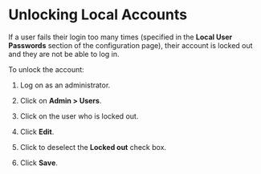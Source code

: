 [title]: # (Unlocking Local Accounts)
[tags]: # (Users)
[priority]: #

# Unlocking Local Accounts

If a user fails their login too many times (specified in the **Local User Passwords** section of the configuration page), their account is locked out and they are not be able to log in.

To unlock the account:

1. Log on as an administrator.

2. Click on **Admin > Users**.

3. Click on the user who is locked out.

4. Click **Edit**.

5. Click to deselect the **Locked out** check box.

6. Click **Save**.
